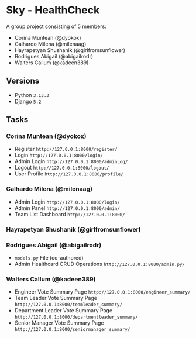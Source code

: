 
# Sky - HealthCheck
A group project consisting of 5 members:
- Corina Muntean (@dyokox)
- Galhardo Milena (@milenaag)
- Hayrapetyan Shushanik (@girlfromsunflower)
- Rodrigues Abigail (@abigailrodr)
- Walters Callum (@kadeen389)

## Versions

- Python `3.13.3`
- Django `5.2`

## Tasks
### Corina Muntean (@dyokox)
- Register `http://127.0.0.1:8000/register/`
- Login `http://127.0.0.1:8000/login/`
- Admin Login `http://127.0.0.1:8000/adminLog/`
- Logout `http://127.0.0.1:8000/logout/`
- User Profile `http://127.0.0.1:8000/profile/`

### Galhardo Milena (@milenaag)
- Admin Login `http://127.0.0.1:8000/login/`
- Admin Panel `http://127.0.0.1:8000/admin/`
- Team List Dashboard `http://127.0.0.1:8000/`

### Hayrapetyan Shushanik (@girlfromsunflower)

### Rodrigues Abigail (@abigailrodr)
- `models.py` File (co-authored)
- Admin Healthcard CRUD Operations `http://127.0.0.1:8000/admin.py/`
  
### Walters Callum (@kadeen389)
- Engineer Vote Summary Page `http://127.0.0.1:8000/engineer_summary/`
- Team Leader Vote Summary Page `http://127.0.0.1:8000/teamleader_summary/`
- Department Leader Vote Summary Page `http://127.0.0.1:8000/departmentleader_summary/`
- Senior Manager Vote Summary Page `http://127.0.0.1:8000/seniormanager_summary/`
